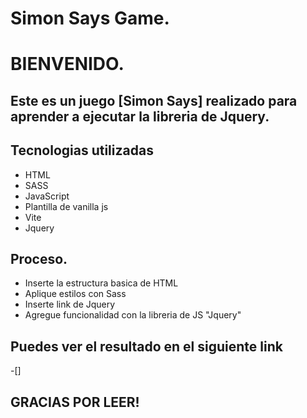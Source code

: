# Simon Says Game.
# BIENVENIDO.
## Este es un juego [Simon Says] realizado para aprender a ejecutar la libreria  de Jquery.

## Tecnologias utilizadas
- HTML
- SASS
- JavaScript
- Plantilla de vanilla js
- Vite 
- Jquery

## Proceso.
- Inserte la estructura basica de HTML
- Aplique estilos con Sass
- Inserte link de Jquery 
- Agregue funcionalidad con la libreria de JS "Jquery"

## Puedes ver el resultado en el siguiente link
 -[]

## GRACIAS POR LEER!

